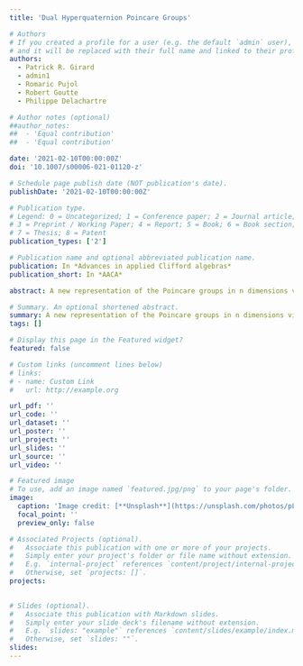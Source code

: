 ```yaml
---
title: 'Dual Hyperquaternion Poincare Groups'

# Authors
# If you created a profile for a user (e.g. the default `admin` user), write the username (folder name) here
# and it will be replaced with their full name and linked to their profile.
authors:
  - Patrick R. Girard 
  - admin1
  - Romaric Pujol
  - Robert Goutte 
  - Philippe Delachartre 

# Author notes (optional)
##author_notes:
##  - 'Equal contribution'
##  - 'Equal contribution'

date: '2021-02-10T00:00:00Z'
doi: '10.1007/s00006-021-01120-z'

# Schedule page publish date (NOT publication's date).
publishDate: '2021-02-10T00:00:00Z'

# Publication type.
# Legend: 0 = Uncategorized; 1 = Conference paper; 2 = Journal article;
# 3 = Preprint / Working Paper; 4 = Report; 5 = Book; 6 = Book section;
# 7 = Thesis; 8 = Patent
publication_types: ['2']

# Publication name and optional abbreviated publication name.
publication: In *Advances in applied Clifford algebras*
publication_short: In *AACA*

abstract: A new representation of the Poincare groups in n dimensions via dual hyperquaternions is developed, hyperquaternions being defined as a tensor product of quaternion algebras (or a subalgebra thereof). This formalism yields a uniquely defined product and simple expressions of the Poincare generators, with immediate physical meaning, revealing the algebraic structure independently of matrices or operators. An extended multivector calculus is introduced (allowing a possible sign change of the metric or of the exterior product). The Poincare groups are formulated as a dual extension of hyperquaternion pseudo-orthogonal groups. The canonical decomposition and the invariants are discussed. As concrete example, the 4D Poincare group is examined together with a numerical application. Finally, the hyperquaternion representation is compared to the quantum mechanical one. Potential applications include in particular, moving reference frames and computer graphics.

# Summary. An optional shortened abstract.
summary: A new representation of the Poincare groups in n dimensions via dual hyperquaternions is developed, hyperquaternions being defined as a tensor product of quaternion algebras (or a subalgebra thereof).
tags: []

# Display this page in the Featured widget?
featured: false

# Custom links (uncomment lines below)
# links:
# - name: Custom Link
#   url: http://example.org

url_pdf: ''
url_code: ''
url_dataset: ''
url_poster: ''
url_project: ''
url_slides: ''
url_source: ''
url_video: ''

# Featured image
# To use, add an image named `featured.jpg/png` to your page's folder.
image:
  caption: 'Image credit: [**Unsplash**](https://unsplash.com/photos/pLCdAaMFLTE)'
  focal_point: ''
  preview_only: false

# Associated Projects (optional).
#   Associate this publication with one or more of your projects.
#   Simply enter your project's folder or file name without extension.
#   E.g. `internal-project` references `content/project/internal-project/index.md`.
#   Otherwise, set `projects: []`.
projects:
 

# Slides (optional).
#   Associate this publication with Markdown slides.
#   Simply enter your slide deck's filename without extension.
#   E.g. `slides: "example"` references `content/slides/example/index.md`.
#   Otherwise, set `slides: ""`.
slides: 
---
```

<div style='display: none'>
{{% callout note %}}
Click the _Cite_ button above to demo the feature to enable visitors to import publication metadata into their reference management software.
{{% /callout %}}

{{% callout note %}}
Create your slides in Markdown - click the _Slides_ button to check out the example.
{{% /callout %}}

Supplementary notes can be added here, including [code, math, and images](https://wowchemy.com/docs/writing-markdown-latex/).
<div style='display: none'>